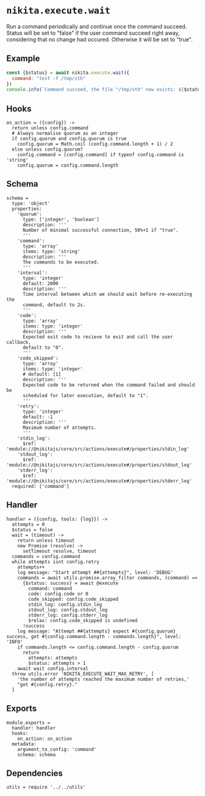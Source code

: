 
# `nikita.execute.wait`

Run a command periodically and continue once the command succeed. Status will be
set to "false" if the user command succeed right away, considering that no
change had occured. Otherwise it will be set to "true".   

## Example

```js
const {$status} = await nikita.execute.wait({
  command: "test -f /tmp/sth"
})
console.info(`Command succeed, the file "/tmp/sth" now exists: ${$status}`)
```

## Hooks

    on_action = ({config}) ->
      return unless config.command
      # Always normalise quorum as an integer
      if config.quorum and config.quorum is true
        config.quorum = Math.ceil (config.command.length + 1) / 2
      else unless config.quorum?
        config.command = [config.command] if typeof config.command is 'string'
        config.quorum = config.command.length

## Schema

    schema =
      type: 'object'
      properties:
        'quorum':
          type: ['integer', 'boolean']
          description: '''
          Number of minimal successful connection, 50%+1 if "true".
          '''
        'command':
          type: 'array'
          items: type: 'string'
          description: '''
          The commands to be executed.
          '''
        'interval':
          type: 'integer'
          default: 2000
          description: '''
          Time interval between which we should wait before re-executing the
          command, default to 2s.
          '''
        'code':
          type: 'array'
          items: type: 'integer'
          description: '''
          Expected exit code to recieve to exit and call the user callback,
          default to "0".
          '''
        'code_skipped':
          type: 'array'
          items: type: 'integer'
          # default: [1]
          description: '''
          Expected code to be returned when the command failed and should be
          scheduled for later execution, default to "1".
          '''
        'retry':
          type: 'integer'
          default: -1
          description: '''
          Maximum number of attempts.
          '''
        'stdin_log':
          $ref: 'module://@nikitajs/core/src/actions/execute#/properties/stdin_log'
        'stdout_log':
          $ref: 'module://@nikitajs/core/src/actions/execute#/properties/stdout_log'
        'stderr_log':
          $ref: 'module://@nikitajs/core/src/actions/execute#/properties/stderr_log'
      required: ['command']

## Handler

    handler = ({config, tools: {log}}) ->
      attempts = 0
      $status = false
      wait = (timeout) ->
        return unless timeout
        new Promise (resolve) ->
          setTimeout resolve, timeout
      commands = config.command
      while attempts isnt config.retry
        attempts++
        log message: "Start attempt ##{attempts}", level: 'DEBUG'
        commands = await utils.promise.array_filter commands, (command) =>
          {$status: success} = await @execute
            command: command
            code: config.code or 0
            code_skipped: config.code_skipped
            stdin_log: config.stdin_log
            stdout_log: config.stdout_log
            stderr_log: config.stderr_log
            $relax: config.code_skipped is undefined
          !success
        log message: "Attempt ##{attempts} expect #{config.quorum} success, got #{config.command.length - commands.length}", level: 'INFO'
        if commands.length <= config.command.length - config.quorum
          return
            attempts: attempts
            $status: attempts > 1
        await wait config.interval
      throw utils.error 'NIKITA_EXECUTE_WAIT_MAX_RETRY', [
        'the number of attempts reached the maximum number of retries,'
        "got #{config.retry}."
      ]

## Exports

    module.exports =
      handler: handler
      hooks:
        on_action: on_action
      metadata:
        argument_to_config: 'command'
        schema: schema

## Dependencies

    utils = require '../../utils'
